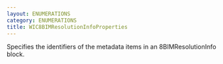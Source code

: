 ```yaml
---
layout: ENUMERATIONS
category: ENUMERATIONS
title: WIC8BIMResolutionInfoProperties
---
```


Specifies the identifiers of the metadata items in an 8BIMResolutionInfo block.
